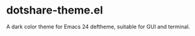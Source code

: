 dotshare-theme.el
=================

A dark color theme for Emacs 24 deftheme, suitable for GUI and terminal.